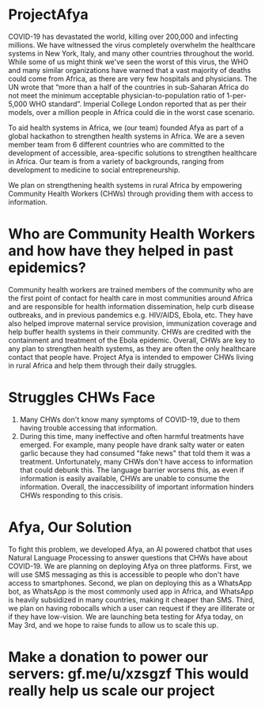 # ProjectAfya

COVID-19 has devastated the world, killing over 200,000 and infecting millions. We have witnessed the virus completely overwhelm the healthcare systems in New York, Italy, and many other countries throughout the world. While some of us might think we've seen the worst of this virus, the WHO and many similar organizations have warned that a vast majority of deaths could come from Africa, as there are very few hospitals and physicians. The UN wrote that “more than a half of the countries in sub-Saharan Africa do not meet the minimum acceptable physician-to-population ratio of 1-per-5,000 WHO standard”. Imperial College London reported that as per their models, over a million people in Africa could die in the worst case scenario.

To aid health systems in Africa, we (our team) founded Afya as part of a global hackathon to strengthen health systems in Africa. We are a seven member team from 6 different countries who are committed to the development of accessible, area-specific solutions to strengthen healthcare in Africa. Our team is from a variety of backgrounds, ranging from development to medicine to social entrepreneurship. 

We plan on strengthening health systems in rural Africa by empowering Community Health Workers (CHWs) through providing them with access to information.

# Who are Community Health Workers and how have they helped in past epidemics?
Community health workers are trained members of the community who are the first point of contact for health care in most communities around Africa and are responsible for health information dissemination, help curb disease outbreaks, and in previous pandemics e.g. HIV/AIDS, Ebola, etc. They have also helped improve maternal service provision, immunization coverage and help buffer health systems in their community. CHWs are credited with the containment and treatment of the Ebola epidemic. Overall, CHWs are key to any plan to strengthen health systems, as they are often the only healthcare contact that people have. Project Afya is intended to empower CHWs living in rural Africa and help them through their daily struggles.

# Struggles CHWs Face
1. Many CHWs don't know many symptoms of COVID-19, due to them having trouble accessing that information.
2. During this time, many ineffective and often harmful treatments have emerged. For example, many people have drank salty water or eaten garlic because they had consumed "fake news" that told them it was a treatment. Unfortunately, many CHWs don't have access to information that could debunk this. The language barrier worsens this, as even if information is easily available, CHWs are unable to consume the information.
Overall, the inaccessibility of important information hinders CHWs responding to this crisis.

# Afya, Our Solution
To fight this problem, we developed Afya, an AI powered chatbot that uses Natural Language Processing to answer questions that CHWs have about COVID-19. We are planning on deploying Afya on three platforms. First, we will use SMS messaging as this is accessible to people who don't have access to smartphones. Second, we plan on deploying this as a WhatsApp bot, as WhatsApp is the most commonly used app in Africa, and WhatsApp is heavily subsidized in many countries, making it cheaper than SMS. Third, we plan on having robocalls which a user can request if they are illiterate or if they have low-vision. We are launching beta testing for Afya today, on May 3rd, and we hope to raise funds to allow us to scale this up.

# Make a donation to power our servers: gf.me/u/xzsgzf This would really help us scale our project
